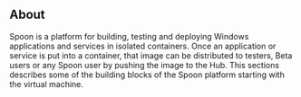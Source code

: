 ## About

Spoon is a platform for building, testing and deploying Windows applications and services in isolated containers. Once an application or service is put into a container, that image can be distributed to testers, Beta users or any Spoon user by pushing the image to the Hub. This sections describes some of the building blocks of the Spoon platform starting with the virtual machine.